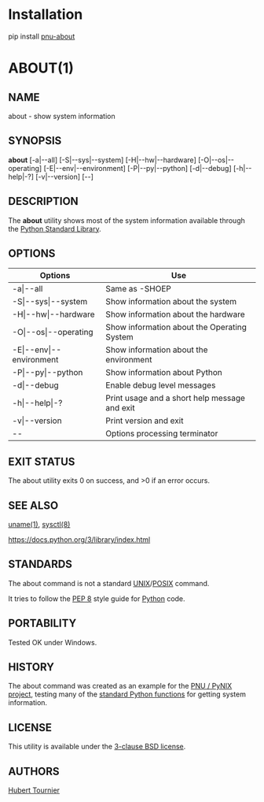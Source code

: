 # Installation
pip install [pnu-about](https://pypi.org/project/pnu-about/)

# ABOUT(1)

## NAME
about - show system information

## SYNOPSIS
**about**
[-a\|--all]
[-S\|--sys\|--system]
[-H\|--hw\|--hardware]
[-O\|--os\|--operating]
[-E\|--env\|--environment]
[-P\|--py\|--python]
[-d\|--debug]
[-h\|--help\|-?]
[-v\|--version]
[--]

## DESCRIPTION
The **about** utility shows most of the system information available through the [Python Standard Library](https://docs.python.org/3/library/index.html).

## OPTIONS

Options | Use
------- | ---
-a\|--all|Same as -SHOEP
-S\|--sys\|--system|Show information about the system
-H\|--hw\|--hardware|Show information about the hardware
-O\|--os\|--operating|Show information about the Operating System
-E\|--env\|--environment|Show information about the environment
-P\|--py\|--python|Show information about Python
-d\|--debug|Enable debug level messages
-h\|--help\|-?|Print usage and a short help message and exit
-v\|--version|Print version and exit
--|Options processing terminator

## EXIT STATUS
The about utility exits 0 on success, and >0 if an error occurs.

## SEE ALSO
[uname(1)](https://www.freebsd.org/cgi/man.cgi?query=uname), [sysctl(8)](https://www.freebsd.org/cgi/man.cgi?query=sysctl)

https://docs.python.org/3/library/index.html

## STANDARDS
The about command is not a standard [UNIX](https://en.wikipedia.org/wiki/Unix)/[POSIX](https://en.wikipedia.org/wiki/POSIX) command.

It tries to follow the [PEP 8](https://www.python.org/dev/peps/pep-0008/) style guide for [Python](https://www.python.org/) code.

## PORTABILITY
Tested OK under Windows.

## HISTORY
The about command was created as an example for the [PNU / PyNIX project](https://github.com/HubTou/PNU), testing many of the [standard Python functions](https://docs.python.org/3/library/index.html) for getting system information.

## LICENSE
This utility is available under the [3-clause BSD license](https://opensource.org/licenses/BSD-3-Clause).

## AUTHORS
[Hubert Tournier](https://github.com/HubTou)


